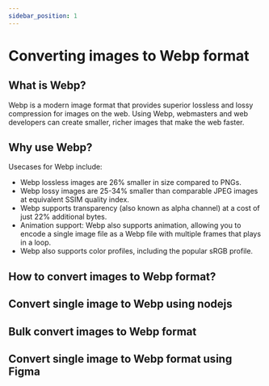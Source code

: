 ```yaml
---
sidebar_position: 1
---
```


# Converting images to Webp format

## What is Webp?

Webp is a modern image format that provides superior lossless and lossy compression for images on the web. Using Webp, webmasters and web developers can create smaller, richer images that make the web faster.

## Why use Webp?

Usecases for Webp include:

- Webp lossless images are 26% smaller in size compared to PNGs.
- Webp lossy images are 25-34% smaller than comparable JPEG images at equivalent SSIM quality index.
- Webp supports transparency (also known as alpha channel) at a cost of just 22% additional bytes.
- Animation support: Webp also supports animation, allowing you to encode a single image file as a Webp file with multiple frames that plays in a loop.
- Webp also supports color profiles, including the popular sRGB profile.

## How to convert images to Webp format?

## Convert single image to Webp using nodejs

## Bulk convert images to Webp format

## Convert single image to Webp format using Figma
